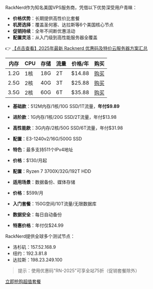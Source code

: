 

RackNerd作为知名美国VPS服务商，凭借以下优势深受用户青睐：
- **价格优势**：长期提供高性价比套餐
- **机房选择**：覆盖圣何塞、达拉斯等6个美国核心节点
- **促销持续**：全年不间断优惠活动
- **配置灵活**：从入门级到高性能服务器全覆盖

👉 [【点击查看】2025年最新 Racknerd 优惠码及特价云服务器方案汇总](https://bit.ly/Rack_Nerd)


| 内存 | CPU | 存储 | 流量 | 价格/年 | 购买 |
|------|-----|------|------|--------|------|
| 1.2G | 1核 | 18G | 2T | $14.88 | [购买](https://bit.ly/Rack_Nerd) |
| 2.5G | 2核 | 40G | 3T | $25.88 | [购买](https://bit.ly/Rack_Nerd) |
| 3.5G | 2核 | 60G | 6T | $35.88 | [购买](https://bit.ly/Rack_Nerd) |

- **基础款**：512M内存/1核/10G SSD/1T流量，**年付$9.89**
- **进阶款**：1G内存/1核/20G SSD/2T流量，年付$13.98
- **高性能款**：3G内存/2核/50G SSD/6T流量，年付$31.98


- **配置**：E3-1240v2/16G/500G SSD
- **特色**：最多支持511个IPv4地址
- **价格**：$130/月起

- **配置**：Ryzen 7 3700X/32G/192T HDD
- **适用场景**：数据备份、媒体存储
- **价格**：$599/月

- **入门套餐**：150G空间/10T流量/无限数据库
- **数据安全**：每日自动备份
- **特惠价格**：年付仅$24.99

RackNerd提供全球多个测试节点：
- 洛杉矶：157.52.168.9
- 纽约：192.3.81.8
- 达拉斯：198.23.249.100

> 提示：使用优惠码"RN-2025"可享全站75折（促销套餐除外）

[立即抢购超值套餐](https://bit.ly/Rack_Nerd)
